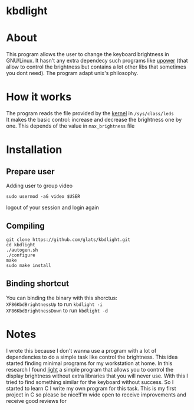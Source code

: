 # kbdlight

# About
This program allows the user to change the keyboard brightness in GNU/Linux. It hasn't any extra dependecy such programs like [upower](https://upower.freedesktop.org/) (that allow to control the brightness but contains a lot other libs that sometimes you dont need).
The program adapt unix's philosophy.

# How it works
The program reads the file provided by the [kernel](https://www.kernel.org/) in ```/sys/class/leds```  
It makes the basic control: increase and decrease the brightness one by one. This depends of the value in ```max_brightness``` file

# Installation
## Prepare user
Adding user to group video
```
sudo usermod -aG video $USER
```
logout of your session and login again

## Compiling

 ```
 git clone https://github.com/glats/kbdlight.git
 cd kbdlight
 ./autogen.sh
 ./configure
 make
 sudo make install
 ```

 ## Binding shortcut
 You can binding the binary with this shorctus:  
```XF86KbdBrightnessUp``` to run ```kbdlight -i```  
```XF86KbdBrightnessDown``` to run ```kbdlight -d```

# Notes
I wrote this because I don't wanna use a program with a lot of dependencies to do a simple task like control the brightness. 
This idea started finding minimal programs for my workstation at home. In this research I found [light](https://github.com/haikarainen/light) 
a simple program that allows you to control the display brightness without extra libraries that you will never use. With this I tried to find 
something similar for the keyboard without success. So I started to learn C I write my own program for this task.
This is my first project in C so please be nice!I'm wide open to receive improvements and receive good reviews for 
